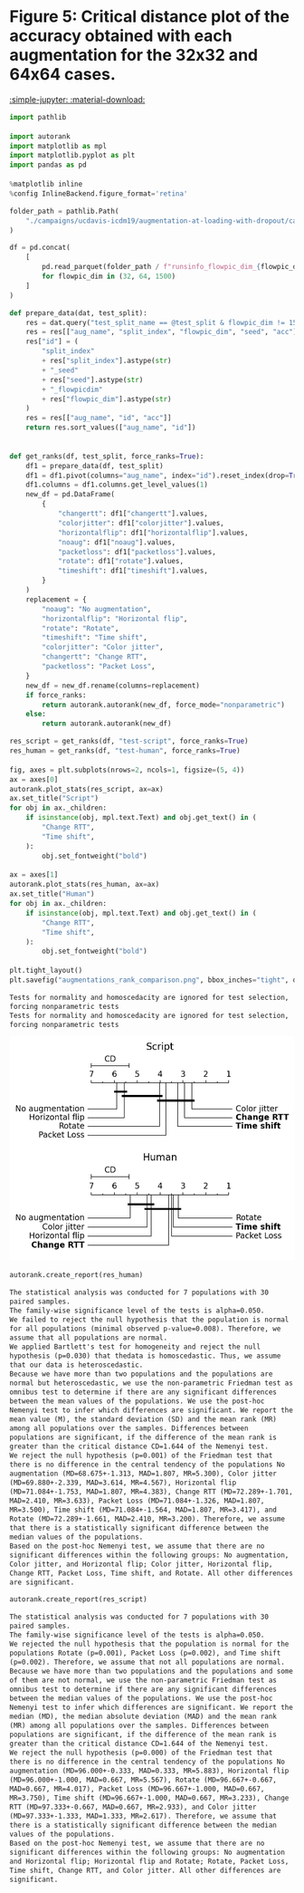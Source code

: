 # Figure 5: Critical distance plot of the accuracy obtained with each augmentation for the 32x32 and 64x64 cases.

[:simple-jupyter: :material-download:](/papers/imc23/notebooks/figure5_ucdavis_augmentations_comparison.ipynb)


```python
import pathlib

import autorank
import matplotlib as mpl
import matplotlib.pyplot as plt
import pandas as pd

%matplotlib inline
%config InlineBackend.figure_format='retina'
```


```python
folder_path = pathlib.Path(
    "./campaigns/ucdavis-icdm19/augmentation-at-loading-with-dropout/campaign_summary/augment-at-loading-with-dropout/"
)
```


```python
df = pd.concat(
    [
        pd.read_parquet(folder_path / f"runsinfo_flowpic_dim_{flowpic_dim}.parquet")
        for flowpic_dim in (32, 64, 1500)
    ]
)
```


```python
def prepare_data(dat, test_split):
    res = dat.query("test_split_name == @test_split & flowpic_dim != 1500")
    res = res[["aug_name", "split_index", "flowpic_dim", "seed", "acc"]]
    res["id"] = (
        "split_index"
        + res["split_index"].astype(str)
        + "_seed"
        + res["seed"].astype(str)
        + "_flowpicdim"
        + res["flowpic_dim"].astype(str)
    )
    res = res[["aug_name", "id", "acc"]]
    return res.sort_values(["aug_name", "id"])


def get_ranks(df, test_split, force_ranks=True):
    df1 = prepare_data(df, test_split)
    df1 = df1.pivot(columns="aug_name", index="id").reset_index(drop=True)
    df1.columns = df1.columns.get_level_values(1)
    new_df = pd.DataFrame(
        {
            "changertt": df1["changertt"].values,
            "colorjitter": df1["colorjitter"].values,
            "horizontalflip": df1["horizontalflip"].values,
            "noaug": df1["noaug"].values,
            "packetloss": df1["packetloss"].values,
            "rotate": df1["rotate"].values,
            "timeshift": df1["timeshift"].values,
        }
    )
    replacement = {
        "noaug": "No augmentation",
        "horizontalflip": "Horizontal flip",
        "rotate": "Rotate",
        "timeshift": "Time shift",
        "colorjitter": "Color jitter",
        "changertt": "Change RTT",
        "packetloss": "Packet Loss",
    }
    new_df = new_df.rename(columns=replacement)
    if force_ranks:
        return autorank.autorank(new_df, force_mode="nonparametric")
    else:
        return autorank.autorank(new_df)
```


```python
res_script = get_ranks(df, "test-script", force_ranks=True)
res_human = get_ranks(df, "test-human", force_ranks=True)

fig, axes = plt.subplots(nrows=2, ncols=1, figsize=(5, 4))
ax = axes[0]
autorank.plot_stats(res_script, ax=ax)
ax.set_title("Script")
for obj in ax._children:
    if isinstance(obj, mpl.text.Text) and obj.get_text() in (
        "Change RTT",
        "Time shift",
    ):
        obj.set_fontweight("bold")

ax = axes[1]
autorank.plot_stats(res_human, ax=ax)
ax.set_title("Human")
for obj in ax._children:
    if isinstance(obj, mpl.text.Text) and obj.get_text() in (
        "Change RTT",
        "Time shift",
    ):
        obj.set_fontweight("bold")

plt.tight_layout()
plt.savefig("augmentations_rank_comparison.png", bbox_inches="tight", dpi=300)
```

    Tests for normality and homoscedacity are ignored for test selection, forcing nonparametric tests
    Tests for normality and homoscedacity are ignored for test selection, forcing nonparametric tests



    
![png](figure5_ucdavis_augmentations_comparison_files/figure5_ucdavis_augmentations_comparison_6_1.png)
    



```python
autorank.create_report(res_human)
```

    The statistical analysis was conducted for 7 populations with 30 paired samples.
    The family-wise significance level of the tests is alpha=0.050.
    We failed to reject the null hypothesis that the population is normal for all populations (minimal observed p-value=0.008). Therefore, we assume that all populations are normal.
    We applied Bartlett's test for homogeneity and reject the null hypothesis (p=0.030) that thedata is homoscedastic. Thus, we assume that our data is heteroscedastic.
    Because we have more than two populations and the populations are normal but heteroscedastic, we use the non-parametric Friedman test as omnibus test to determine if there are any significant differences between the mean values of the populations. We use the post-hoc Nemenyi test to infer which differences are significant. We report the mean value (M), the standard deviation (SD) and the mean rank (MR) among all populations over the samples. Differences between populations are significant, if the difference of the mean rank is greater than the critical distance CD=1.644 of the Nemenyi test.
    We reject the null hypothesis (p=0.001) of the Friedman test that there is no difference in the central tendency of the populations No augmentation (MD=68.675+-1.313, MAD=1.807, MR=5.300), Color jitter (MD=69.880+-2.339, MAD=3.614, MR=4.567), Horizontal flip (MD=71.084+-1.753, MAD=1.807, MR=4.383), Change RTT (MD=72.289+-1.701, MAD=2.410, MR=3.633), Packet Loss (MD=71.084+-1.326, MAD=1.807, MR=3.500), Time shift (MD=71.084+-1.564, MAD=1.807, MR=3.417), and Rotate (MD=72.289+-1.661, MAD=2.410, MR=3.200). Therefore, we assume that there is a statistically significant difference between the median values of the populations.
    Based on the post-hoc Nemenyi test, we assume that there are no significant differences within the following groups: No augmentation, Color jitter, and Horizontal flip; Color jitter, Horizontal flip, Change RTT, Packet Loss, Time shift, and Rotate. All other differences are significant.



```python
autorank.create_report(res_script)
```

    The statistical analysis was conducted for 7 populations with 30 paired samples.
    The family-wise significance level of the tests is alpha=0.050.
    We rejected the null hypothesis that the population is normal for the populations Rotate (p=0.001), Packet Loss (p=0.002), and Time shift (p=0.002). Therefore, we assume that not all populations are normal.
    Because we have more than two populations and the populations and some of them are not normal, we use the non-parametric Friedman test as omnibus test to determine if there are any significant differences between the median values of the populations. We use the post-hoc Nemenyi test to infer which differences are significant. We report the median (MD), the median absolute deviation (MAD) and the mean rank (MR) among all populations over the samples. Differences between populations are significant, if the difference of the mean rank is greater than the critical distance CD=1.644 of the Nemenyi test.
    We reject the null hypothesis (p=0.000) of the Friedman test that there is no difference in the central tendency of the populations No augmentation (MD=96.000+-0.333, MAD=0.333, MR=5.883), Horizontal flip (MD=96.000+-1.000, MAD=0.667, MR=5.567), Rotate (MD=96.667+-0.667, MAD=0.667, MR=4.017), Packet Loss (MD=96.667+-1.000, MAD=0.667, MR=3.750), Time shift (MD=96.667+-1.000, MAD=0.667, MR=3.233), Change RTT (MD=97.333+-0.667, MAD=0.667, MR=2.933), and Color jitter (MD=97.333+-1.333, MAD=1.333, MR=2.617). Therefore, we assume that there is a statistically significant difference between the median values of the populations.
    Based on the post-hoc Nemenyi test, we assume that there are no significant differences within the following groups: No augmentation and Horizontal flip; Horizontal flip and Rotate; Rotate, Packet Loss, Time shift, Change RTT, and Color jitter. All other differences are significant.

